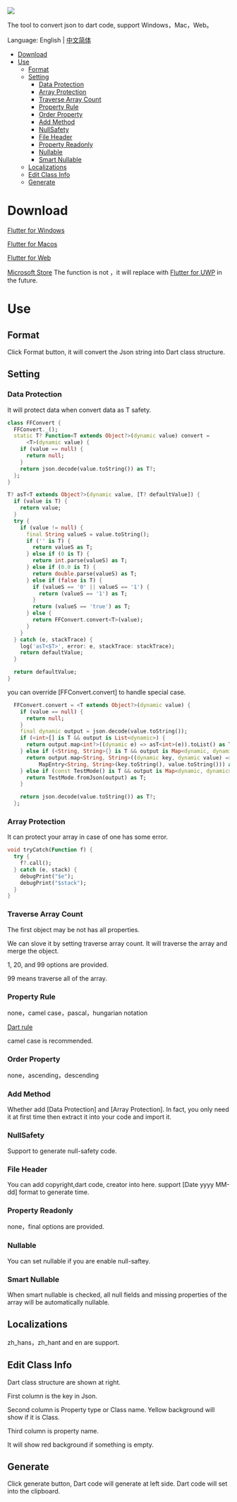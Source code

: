 ![](https://github.com/fluttercandies/JsonToDart/blob/master/UWP/Assets/Wide310x150Logo.scale-400.png)


The tool to convert json to dart code, support Windows，Mac，Web。

Language: English | [中文简体](README-ZH.md)
- [Download](#download)
- [Use](#use)
  - [Format](#format)
  - [Setting](#setting)
    - [Data Protection](#data-protection)
    - [Array Protection](#array-protection)
    - [Traverse Array Count](#traverse-array-count)
    - [Property Rule](#property-rule)
    - [Order Property](#order-property)
    - [Add Method](#add-method)
    - [NullSafety](#nullsafety)
    - [File Header](#file-header)
    - [Property Readonly](#property-readonly)
    - [Nullable](#nullable)
    - [Smart Nullable](#smart-nullable)
  - [Localizations](#localizations)
  - [Edit Class Info](#edit-class-info)
  - [Generate](#generate)

# Download

[Flutter for Windows](https://github.com/fluttercandies/JsonToDart/releases/)

[Flutter for Macos](https://github.com/fluttercandies/JsonToDart/releases/)

[Flutter for Web](https://fluttercandies.github.io/JsonToDart/)

[Microsoft Store](https://www.microsoft.com/store/apps/9NBRW9451QSR) The function is not ，it will replace with  [Flutter for UWP](https://github.com/flutter/flutter/issues/14967) in the future.

# Use

## Format

Click Format button, it will convert the Json string into Dart class structure.
## Setting
### Data Protection

 It will protect data when convert data as T safety.

```dart
class FFConvert {
  FFConvert._();
  static T? Function<T extends Object?>(dynamic value) convert =
      <T>(dynamic value) {
    if (value == null) {
      return null;
    }
    return json.decode(value.toString()) as T?;
  };
}

T? asT<T extends Object?>(dynamic value, [T? defaultValue]) {
  if (value is T) {
    return value;
  }
  try {
    if (value != null) {
      final String valueS = value.toString();
      if ('' is T) {
        return valueS as T;
      } else if (0 is T) {
        return int.parse(valueS) as T;
      } else if (0.0 is T) {
        return double.parse(valueS) as T;
      } else if (false is T) {
        if (valueS == '0' || valueS == '1') {
          return (valueS == '1') as T;
        }
        return (valueS == 'true') as T;
      } else {
        return FFConvert.convert<T>(value);
      }
    }
  } catch (e, stackTrace) {
    log('asT<$T>', error: e, stackTrace: stackTrace);
    return defaultValue;
  }

  return defaultValue;
}
```

you can override [FFConvert.convert] to handle special case.
``` dart
  FFConvert.convert = <T extends Object?>(dynamic value) {
    if (value == null) {
      return null;
    }
    final dynamic output = json.decode(value.toString());
    if (<int>[] is T && output is List<dynamic>) {
      return output.map<int?>((dynamic e) => asT<int>(e)).toList() as T;
    } else if (<String, String>{} is T && output is Map<dynamic, dynamic>) {
      return output.map<String, String>((dynamic key, dynamic value) =>
          MapEntry<String, String>(key.toString(), value.toString())) as T;
    } else if (const TestMode() is T && output is Map<dynamic, dynamic>) {
      return TestMode.fromJson(output) as T;
    }

    return json.decode(value.toString()) as T?;
  };
```

### Array Protection

It can protect your array in case of one has some error.

```dart
void tryCatch(Function f) {
  try {
    f?.call();
  } catch (e, stack) {
    debugPrint("$e");
    debugPrint("$stack");
  }
}
```

### Traverse Array Count

The first object may be not has all properties.

We can slove it by setting traverse array count. It will traverse the array and merge the object.

1, 20, and 99 options are provided.

99 means traverse all of the array.

### Property Rule

none，camel case，pascal，hungarian notation

[Dart rule](https://dart.dev/guides/language/effective-dart/style)

camel case is recommended.

### Order Property

none，ascending，descending
### Add Method

Whether add [Data Protection] and [Array Protection].
In fact, you only need it at first time then extract it into your code and import it. 
### NullSafety

Support to generate null-safety code.

### File Header

You can add copyright,dart code, creator into here. support [Date yyyy MM-dd] format to generate time.

### Property Readonly

none，final options are provided.
### Nullable

You can set nullable if you are enable null-saftey.

### Smart Nullable
When smart nullable is checked, all null fields and missing properties of the array will be automatically nullable.

## Localizations

zh_hans，zh_hant and en are support.

## Edit Class Info

 Dart class structure are shown at right.

First column is the key in Json.

Second column is Property type or Class name. Yellow background will show if it is Class.

Third column is property name.

It will show red background if something is empty.

## Generate

Click generate button, Dart code will generate at left side. Dart code will set into the clipboard.



